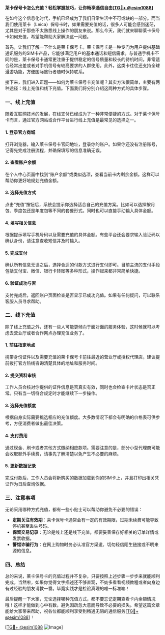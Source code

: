 **莱卡保号卡怎么充值？轻松掌握技巧，让你畅享通信自由[[TG💪+ @esim1088](https://t.me/s/esim1088)]**

在如今这个信息化时代，手机已经成为了我们日常生活中不可或缺的一部分。而当我们使用莱卡（Leica）保号卡时，如果需要充值的话，很多人可能会感到迷茫，尤其是对于那些不太熟悉线上操作的朋友来说。那么今天，我们就来聊聊莱卡保号卡如何充值，希望能帮助大家解决这一问题。

首先，让我们了解一下什么是莱卡保号卡。莱卡保号卡是一种专门为用户提供基础通讯服务的SIM卡产品，它能够满足用户的基本通话和短信需求。与普通手机卡不同的是，莱卡保号卡通常更注重于提供稳定的信号质量和较长的待机时间，非常适合经常出差或者对手机信号有较高要求的人群使用。此外，这类卡往往还支持全球漫游功能，方便国际旅行者随时保持联系。

接下来，我们进入正题——如何为莱卡保号卡充值呢？其实方法很简单，主要有两种途径：线上充值和线下充值。下面我们将分别介绍这两种方式的具体步骤。

### **一、线上充值**
随着互联网技术的发展，在线支付已经成为了一种非常便捷的方式。对于莱卡保号卡而言，通过官方网站或合作平台进行线上充值是最常见的选择之一。

#### **1. 登录官方商城**
打开浏览器，输入莱卡保号卡官网地址，登录你的账户。如果你还没有注册账号，记得先完成注册流程，并确保填写的信息准确无误。

#### **2. 查看账户余额**
在个人中心页面中找到“账户余额”或类似选项，查看当前卡内剩余金额。这样可以帮助你更好地规划充值金额。

#### **3. 选择充值方式**
点击“充值”按钮后，系统会提示你选择适合自己的充值方案。比如可以选择按月包、季度包还是年度包等不同的套餐形式。同时也可以直接手动输入具体金额。

#### **4. 填写相关信息**
根据提示填写手机号码以及需要充值的具体金额。有些平台还会要求输入验证码以确认身份，请注意查收短信并及时输入。

#### **5. 完成支付**
确认所有信息无误之后，选择合适的付款方式进行支付即可。目前主流的支付手段包括支付宝、微信、银行卡转账等多种形式，操作起来都非常简单快捷。

#### **6. 验证成功与否**
支付完成后，返回账户页面检查是否显示已成功充值。如果有任何疑问，可以联系客服人员寻求帮助。

### **二、线下充值**
除了线上充值之外，还有一些人可能更倾向于面对面的服务体验，这时候就可以考虑去营业厅或者合作网点办理充值业务了。

#### **1. 前往指定地点**
携带身份证件以及需要充值的莱卡保号卡前往最近的营业厅或授权代理店。建议提前拨打官方热线咨询清楚具体的地址和服务时间。

#### **2. 提交资料审核**
工作人员会核对你提供的证件信息是否真实有效，同时也会检查卡片状态是否正常。只有当一切符合规定时才能继续下一步操作。

#### **3. 选择充值额度**
根据自身实际需要挑选相应的充值额度。大多数情况下都会有明确的价格表可供参考，方便消费者做出最佳决策。

#### **4. 支付费用**
通过现金、刷卡或者其他方式缴纳相应款项。需要注意的是，部分小型代理商可能会收取额外手续费，请事先了解清楚以免产生不必要的麻烦。

#### **5. 更新数据记录**
完成付款后，工作人员会将新购买的数据加载到你的SIM卡上，并且打印出相关凭证作为日后查询依据。

### **三、注意事项**
无论采用哪种方式充值，都有一些小贴士可以帮助你避免不必要的错误：

- **定期关注有效期**：莱卡保号卡通常会有一定的有效期限，过期未续费可能导致停机甚至丢失号码。
- **保留交易记录**：无论是线上还是线下充值，都要妥善保存好相关的订单详情或发票收据。
- **警惕诈骗行为**：在网上购物时务必认准官方渠道，切勿轻信陌生链接或不明来源的信息。

### **四、总结**
总的来说，莱卡保号卡的充值过程并不复杂，只要按照上述步骤一步步来就能顺利完成。当然啦，如果你觉得文字描述还不够直观，不妨多看看视频教程或者向身边有过经验的朋友请教一番。毕竟实践才是检验真理的唯一标准嘛！

最后提醒一下大家，无论选择哪种充值方式，都不要忘记定期查看卡内余额情况哦！这样才能做到心中有数，避免因疏忽大意而导致不必要的损失。希望这篇文章能给大家带来帮助，祝各位都能顺利享受到畅通无阻的通信服务[[TG💪+ @esim1088](https://t.me/s/esim1088)]！

[[TG💪+ @esim1088](https://t.me/s/esim1088) ![Image](https://i.postimg.cc/4NQfJmqS/Snipaste-2025-05-13-00-14-12.png)]